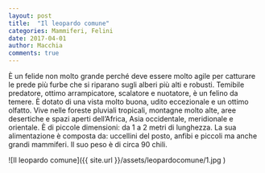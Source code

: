 ```yaml
---
layout: post
title:  "Il leopardo comune"
categories: Mammiferi, Felini
date: 2017-04-01
author: Macchia
comments: true
---
```

È un felide non molto grande perché deve essere molto agile per catturare le prede più furbe che si riparano sugli alberi più alti e robusti.
Temibile predatore, ottimo arrampicatore, scalatore e nuotatore, è un felino da temere.
È dotato di una vista molto buona, udito eccezionale e un ottimo olfatto.
Vive nelle foreste pluviali tropicali, montagne molto alte, aree desertiche e spazi aperti dell’Africa, Asia occidentale, meridionale e orientale.
È di piccole dimensioni: da 1 a 2 metri di lunghezza.
La sua alimentazione è composta da: uccellini del posto, anfibi e piccoli ma anche grandi mammiferi. Il suo peso è di circa 90 chili.  

![Il leopardo comune]({{ site.url }}/assets/leopardocomune/1.jpg )
